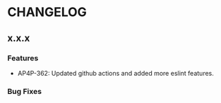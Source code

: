 # CHANGELOG

## x.x.x

### Features

- AP4P-362: Updated github actions and added more eslint features.

### Bug Fixes
